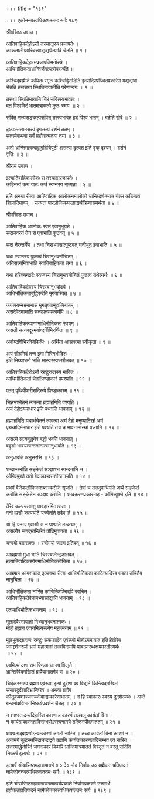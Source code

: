 +++
title = "१८९"

+++
एकोननवत्यधिकशततमः सर्गः १८९  
  
श्रीवसिष्ठ उवाच ।  
  
आतिवाहिकदेहोऽसौ तस्याद्यस्य प्रजापतेः ।  
काकतालीयवच्चित्त्वाद्यद्यथेत्यादि चेतति ॥ १ ॥  
  
आतिवाहिकदेहात्मप्रजापतिमनोरथे ।  
आधिभौतिकताभ्रान्तिर्जगत्यत्रोपवर्ण्यते ॥   
  
कश्चिद्ब्रह्मेति कथितः स्मृतः कश्चिद्विराडिति इत्यादिप्रपञ्चितप्रकारेण यद्यद्यथा   
चेतति तत्तत्तथा स्थितिमायातीति परेणान्वयः ॥ १ ॥  
  
तत्तथा स्थितिमायाति चिरं संवित्स्वभावतः ।  
बत विश्वमिदं भातमत्रासत्ये कुतः स्मयः ॥ २ ॥  
  
संवित् सत्यसङ्कल्पसंवित् तत्स्वभावत इदं विश्वं भातम् । बतेति खेदे ॥ २ ॥  
  
द्रष्टाऽसत्यमसत्यं दृगसत्यं दर्शनं ततम् ।  
सत्यमेवाथवा सर्वं ब्रह्मैवात्मतया तया ॥ ३ ॥  
  
अतो भ्रान्तिमात्रत्वाद्द्रष्ट्रादित्रिपुटी असत्या दृश्यत इति दृक् दृश्यम् । दर्शनं   
वृत्तिः ॥ ३ ॥  
  
श्रीराम उवाच ।  
  
इत्यातिवाहिकालोकः स तस्याद्यप्रजापतेः ।  
कठिनत्वं कथं यातः कथं स्वप्नस्य सत्यता ॥ ४ ॥  
  
इति अनया रीत्या आतिवाहिक आलोकनमालोको भ्रान्तिदर्शनमात्रं चेत्स कठिनत्वं   
शिलादिभावम् । सत्यता पारलौकिकफलाद्यर्थक्रियासमर्थता ॥ ४ ॥  
  
श्रीवसिष्ठ उवाच ।  
  
आतिवाहिक आलोकः स्वत एवानुभूयते ।  
सदानवरतं तेन स एवाभाति पुष्टवत् ॥ ५ ॥  
  
सदा नैरन्तर्येण । तथा चिराभ्यासात्पुष्टवत् घनीभूत इवाभाति ॥ ५ ॥  
  
यथा स्वप्नस्य पुष्टत्वं चिरानुभवनोचितम् ।  
अतिसत्यमिवाभाति स्वातिवाहिकता तथा ॥ ६ ॥  
  
यथा हरिश्चन्द्रादेः स्वप्नस्य चिरानुभवनोचितं पुष्टत्वं तथेत्यर्थः ॥ ६ ॥  
  
आतिवाहिकदेहस्य चिरस्वानुभवोदये ।  
आधिभौतिकताबुद्धिरुदेति मृगवारिवत् ॥ ७ ॥  
  
जगत्स्वप्नभ्रमाभासं मृगतृष्णाम्बुवत्स्थितम् ।  
असदेवेदमाभाति सत्यप्रत्ययकार्यपि ॥ ८ ॥  
  
आतिवाहिकरूपाणामाधिभौतिकता स्वयम् ।  
असती सत्यवद्दूरमर्वाग्दर्शिभिरर्थिता ॥ ९ ॥  
  
अर्वाग्दर्शिभिरविवेकिभिः । अर्थिता आसक्त्या स्वीकृता ॥ ९ ॥  
  
अयं सोहमिदं तन्म इमा गिरिनभोदिशः ।  
इति मिथ्याभ्रमो भाति भास्वरस्वप्नशैलवत् ॥ १० ॥  
  
आतिवाहिकदेहोऽसौ स्रष्टुराद्यस्य भावितः ।  
आधिभौतिकतां चैतत्पिण्डाकारं प्रपश्यति ॥ ११ ॥  
  
एतत् पृथिवीशरीरादिरूपे पिण्डाकारम् ॥ ११ ॥  
  
चिन्नभश्चेतनं त्यक्त्वा ब्रह्माहमिति पश्यति ।  
अयं देहोऽयमाधार इति बध्नाति भावनाम् ॥ १२ ॥  
  
ब्रह्माहमिति यथार्थचेतनं त्यक्त्वा अयं देहो मनुष्यादिरहं अयं   
पृथ्व्यादिर्ममाधार इति पश्यति तत्र च भावनामास्थां वध्नानि ॥ १२ ॥  
  
असत्ये सत्यबुद्ध्यैव बद्धो भवति भावनात् ।  
बहुशो भावयत्यन्तर्नानात्वमनुधावति ॥ १३ ॥  
  
अनुधावति अनुसरसि ॥ १३ ॥  
  
शब्दान्करोति सङ्केतं सञ्ज्ञाश्च स्पन्दनानि च ।  
ओमित्युक्ते ततो वेदाञ्छब्दराशीन्प्रगायति ॥ १४ ॥  
  
प्रथमं वैदिकलौकिकशब्दान्करोति सृजति । तेषां च तत्तदुपाधिमति अर्थे सङ्केतं   
करोति सङ्केतेन सञ्ज्ञाः करोति । शब्दकरणप्रकारमाह - ओमित्युक्ते इति ॥ १४ ॥  
  
तैरेव कल्पयत्याशु व्यवहारमितस्ततः ।  
मनो ह्यसौ कल्पयति यच्चेतति तदेव हि ॥ १५ ॥  
  
यो हि यन्मय एवासौ स न पश्यति तत्कथम् ।  
असत्यैव जगद्भ्रान्तिरेवं प्रौढिमुपागता ॥ १६ ॥  
  
यन्मयो यदासक्तः । स्त्रीमयो जाल्म इतिवत् ॥ १६ ॥  
  
आब्रह्मणो मुधा भाति चिरस्वप्नेन्द्रजालवत् ।  
इत्यातिवाहिकस्येयमाधिभौतिकतोचिता ॥ १७ ॥  
  
आब्रह्मण आमशकात् इत्यनया रीत्या आधिभौतिकता काठिन्यादिस्वभावता उचितैव   
नानुचिता ॥ १७ ॥  
  
आधिभौतिकता नास्ति काचित्किञ्चिदपि क्वचित् ।  
आतिवाहिकतैवैनामभ्यासाद्याति भावनाम् ॥ १८ ॥  
  
एतामाधिभौतिकभावनाम् ॥ १८ ॥  
  
मूलादेवैवमायातो मिथ्यानुभवनात्मकः ।  
मोहो ब्रह्मण एवायमित्यस्त्येष महात्मनाम् ॥ १९ ॥  
  
मूलभूताद्ब्रह्मणः स्रष्टुः सकाशादेव एवंरूपो मोहोऽयमायात इति हेतोरेष   
जगद्दर्शनरूपो भ्रमो महात्मनां तत्त्वविदामपि यावत्प्रारब्धक्षयमस्तीत्यर्थः   
॥ १९ ॥  
  
एवमित्थं दशा राम पिण्डबन्धः क्व विद्यते ।  
भ्रान्तिरेवेदमखिलं ब्रह्मैवाभातमेव वा ॥ २० ॥  
  
चिदेकरसस्य ब्रह्मण एवंरूपा इत्थं दुर्दशा क्व विद्यते किन्त्विदमखिलं   
संसारदुर्दशादिभ्रान्तिरेव । अथवा ब्रह्मैव   
कौतुकवशाज्जगज्जीवाद्याकारेणाभातम् । न हि स्वाकारः स्वस्य दुर्दशेत्यर्थः । अन्ते   
बन्धमोक्षविभागनिष्कर्षप्रदर्शनं चैतत् ॥ २० ॥  
  
न शाश्वतादन्यदिहास्ति कारणान्न कारणं तत्खलु कार्यतां विना ।  
न कार्यताकारणतादिसम्भवोऽस्त्यनामये तत्किमपीदमाततम् ॥ २१ ॥  
  
शाश्वताद्ब्रह्मणोऽन्यत्कारणं जगतो नास्ति । तच्च कार्यतां विना कारणं न ।   
अनामये कूटस्थचिदानन्दाद्वये ब्रह्मणि कार्यताकारणतादिसम्भव एव नास्ति ।   
तत्तस्माद्धेतोरिदं जगदाकारं किमपि भ्रान्तिमात्रमाततं विस्तृतं न वस्तु सदिति   
निष्कर्ष इत्यर्थः ॥ २१ ॥  
  
इत्यार्षे श्रीवासिष्ठमहारामायणे वा० दे० मो० निर्वा० उ० ब्रह्मैकताप्रतिपादनं   
नामैकोननवत्यधिकशततमः सर्गः ॥ १८९ ॥  
  
इति श्रीवासिष्ठमहारामायणतात्पर्यप्रकाशे निर्वाणप्रकरणे उत्तरार्धे   
ब्रह्मैकताप्रतिपादनं नामैकोननवत्यधिकशततमः सर्गः ॥ १८९ ॥  
  
  